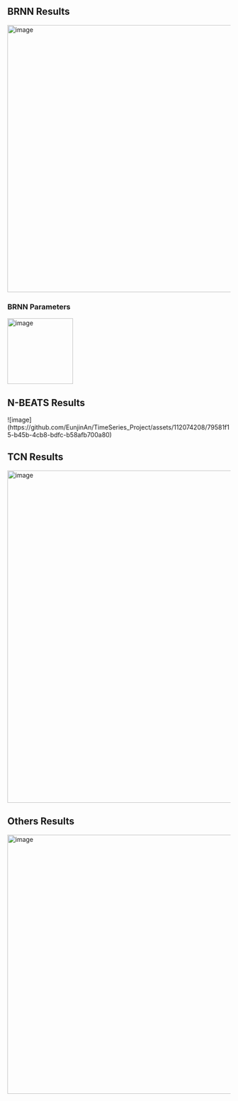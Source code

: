 <h2>BRNN Results</h2>
<img width="602" alt="image" src="https://github.com/EunjinAn/TimeSeries_Project/assets/112074208/b3ce9477-bdac-488d-956e-555befcaf8c9">
<h3>BRNN Parameters</h3>
<img width="148" alt="image" src="https://github.com/EunjinAn/TimeSeries_Project/assets/112074208/c79bbecc-4dc9-48ba-9146-641ab3d649c7">
<h2>N-BEATS Results</h2>
![image](https://github.com/EunjinAn/TimeSeries_Project/assets/112074208/79581f15-b45b-4cb8-bdfc-b58afb700a80)
<h2>TCN Results</h2>
<img width="749" alt="image" src="https://github.com/EunjinAn/TimeSeries_Project/assets/112074208/41d28b2c-3bd3-4de6-b2ab-a6a8280308cb">

<h2>Others Results</h2>
<img width="584" alt="image" src="https://github.com/EunjinAn/TimeSeries_Project/assets/112074208/23b2b4b1-0074-46ed-a6ba-63cdcf6c66c3">
